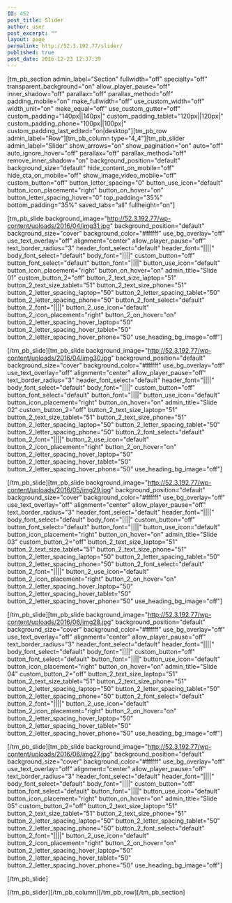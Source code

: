 ```yaml
---
ID: 452
post_title: Slider
author: user
post_excerpt: ""
layout: page
permalink: http://52.3.192.77/slider/
published: true
post_date: 2016-12-23 12:37:39
---
```

[tm_pb_section admin_label="Section" fullwidth="off" specialty="off" transparent_background="on" allow_player_pause="off" inner_shadow="off" parallax="off" parallax_method="off" padding_mobile="on" make_fullwidth="off" use_custom_width="off" width_unit="on" make_equal="off" use_custom_gutter="off" custom_padding="140px||140px|" custom_padding_tablet="120px||120px|" custom_padding_phone="100px||100px|" custom_padding_last_edited="on|desktop"][tm_pb_row admin_label="Row"][tm_pb_column type="4_4"][tm_pb_slider admin_label="Slider" show_arrows="on" show_pagination="on" auto="off" auto_ignore_hover="off" parallax="off" parallax_method="off" remove_inner_shadow="on" background_position="default" background_size="default" hide_content_on_mobile="off" hide_cta_on_mobile="off" show_image_video_mobile="off" custom_button="off" button_letter_spacing="0" button_use_icon="default" button_icon_placement="right" button_on_hover="on" button_letter_spacing_hover="0" top_padding="35%" bottom_padding="35%" saved_tabs="all" fullheight="on"]

[tm_pb_slide background_image="http://52.3.192.77/wp-content/uploads/2016/04/img31.jpg" background_position="default" background_size="cover" background_color="#ffffff" use_bg_overlay="off" use_text_overlay="off" alignment="center" allow_player_pause="off" text_border_radius="3" header_font_select="default" header_font="||||" body_font_select="default" body_font="||||" custom_button="off" button_font_select="default" button_font="||||" button_use_icon="default" button_icon_placement="right" button_on_hover="on" admin_title="Slide 01" custom_button_2="off" button_2_text_size_laptop="51" button_2_text_size_tablet="51" button_2_text_size_phone="51" button_2_letter_spacing_laptop="50" button_2_letter_spacing_tablet="50" button_2_letter_spacing_phone="50" button_2_font_select="default" button_2_font="||||" button_2_use_icon="default" button_2_icon_placement="right" button_2_on_hover="on" button_2_letter_spacing_hover_laptop="50" button_2_letter_spacing_hover_tablet="50" button_2_letter_spacing_hover_phone="50" use_heading_bg_image="off"]



[/tm_pb_slide][tm_pb_slide background_image="http://52.3.192.77/wp-content/uploads/2016/04/img30.jpg" background_position="default" background_size="cover" background_color="#ffffff" use_bg_overlay="off" use_text_overlay="off" alignment="center" allow_player_pause="off" text_border_radius="3" header_font_select="default" header_font="||||" body_font_select="default" body_font="||||" custom_button="off" button_font_select="default" button_font="||||" button_use_icon="default" button_icon_placement="right" button_on_hover="on" admin_title="Slide 02" custom_button_2="off" button_2_text_size_laptop="51" button_2_text_size_tablet="51" button_2_text_size_phone="51" button_2_letter_spacing_laptop="50" button_2_letter_spacing_tablet="50" button_2_letter_spacing_phone="50" button_2_font_select="default" button_2_font="||||" button_2_use_icon="default" button_2_icon_placement="right" button_2_on_hover="on" button_2_letter_spacing_hover_laptop="50" button_2_letter_spacing_hover_tablet="50" button_2_letter_spacing_hover_phone="50" use_heading_bg_image="off"]



[/tm_pb_slide][tm_pb_slide background_image="http://52.3.192.77/wp-content/uploads/2016/05/img29.jpg" background_position="default" background_size="cover" background_color="#ffffff" use_bg_overlay="off" use_text_overlay="off" alignment="center" allow_player_pause="off" text_border_radius="3" header_font_select="default" header_font="||||" body_font_select="default" body_font="||||" custom_button="off" button_font_select="default" button_font="||||" button_use_icon="default" button_icon_placement="right" button_on_hover="on" admin_title="Slide 03" custom_button_2="off" button_2_text_size_laptop="51" button_2_text_size_tablet="51" button_2_text_size_phone="51" button_2_letter_spacing_laptop="50" button_2_letter_spacing_tablet="50" button_2_letter_spacing_phone="50" button_2_font_select="default" button_2_font="||||" button_2_use_icon="default" button_2_icon_placement="right" button_2_on_hover="on" button_2_letter_spacing_hover_laptop="50" button_2_letter_spacing_hover_tablet="50" button_2_letter_spacing_hover_phone="50" use_heading_bg_image="off"]



[/tm_pb_slide][tm_pb_slide background_image="http://52.3.192.77/wp-content/uploads/2016/06/img28.jpg" background_position="default" background_size="cover" background_color="#ffffff" use_bg_overlay="off" use_text_overlay="off" alignment="center" allow_player_pause="off" text_border_radius="3" header_font_select="default" header_font="||||" body_font_select="default" body_font="||||" custom_button="off" button_font_select="default" button_font="||||" button_use_icon="default" button_icon_placement="right" button_on_hover="on" admin_title="Slide 04" custom_button_2="off" button_2_text_size_laptop="51" button_2_text_size_tablet="51" button_2_text_size_phone="51" button_2_letter_spacing_laptop="50" button_2_letter_spacing_tablet="50" button_2_letter_spacing_phone="50" button_2_font_select="default" button_2_font="||||" button_2_use_icon="default" button_2_icon_placement="right" button_2_on_hover="on" button_2_letter_spacing_hover_laptop="50" button_2_letter_spacing_hover_tablet="50" button_2_letter_spacing_hover_phone="50" use_heading_bg_image="off"]



[/tm_pb_slide][tm_pb_slide background_image="http://52.3.192.77/wp-content/uploads/2016/06/img27.jpg" background_position="default" background_size="cover" background_color="#ffffff" use_bg_overlay="off" use_text_overlay="off" alignment="center" allow_player_pause="off" text_border_radius="3" header_font_select="default" header_font="||||" body_font_select="default" body_font="||||" custom_button="off" button_font_select="default" button_font="||||" button_use_icon="default" button_icon_placement="right" button_on_hover="on" admin_title="Slide 05" custom_button_2="off" button_2_text_size_laptop="51" button_2_text_size_tablet="51" button_2_text_size_phone="51" button_2_letter_spacing_laptop="50" button_2_letter_spacing_tablet="50" button_2_letter_spacing_phone="50" button_2_font_select="default" button_2_font="||||" button_2_use_icon="default" button_2_icon_placement="right" button_2_on_hover="on" button_2_letter_spacing_hover_laptop="50" button_2_letter_spacing_hover_tablet="50" button_2_letter_spacing_hover_phone="50" use_heading_bg_image="off"]



[/tm_pb_slide]

[/tm_pb_slider][/tm_pb_column][/tm_pb_row][/tm_pb_section]